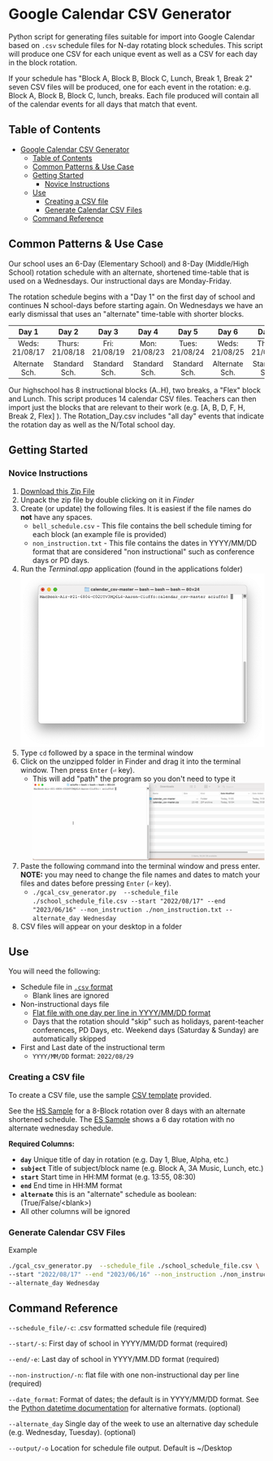 # Google Calendar CSV Generator

Python script for generating files suitable for import into Google Calendar based on `.csv` schedule files for N-day rotating block schedules. This script will produce one CSV for each unique event as well as a CSV for each day in the block rotation.

If your schedule has "Block A, Block B, Block C, Lunch, Break 1, Break 2" seven CSV files will be produced, one for each event in the rotation: e.g. Block A, Block B, Block C, lunch, breaks. Each file produced will contain all of the calendar events for all days that match that event.

## Table of Contents

- [Google Calendar CSV Generator](#google-calendar-csv-generator)
  - [Table of Contents](#table-of-contents)
  - [Common Patterns \& Use Case](#common-patterns--use-case)
  - [Getting Started](#getting-started)
    - [Novice Instructions](#novice-instructions)
  - [Use](#use)
    - [Creating a CSV file](#creating-a-csv-file)
    - [Generate Calendar CSV Files](#generate-calendar-csv-files)
  - [Command Reference](#command-reference)

## Common Patterns & Use Case

Our school uses an 6-Day (Elementary School) and 8-Day (Middle/High School) rotation schedule with an alternate, shortened time-table that is used on a Wednesdays. Our instructional days are Monday-Friday.

The rotation schedule begins with a "Day 1" on the first day of school and continues N school-days before starting again. On Wednesdays we have an early dismissal that uses an "alternate" time-table with shorter blocks.

| Day 1 | Day 2 | Day 3 | Day 4 | Day 5 | Day 6 | Day 7 | Day 8 | Day 1 |
|:-:|:-:|:-:|:-:|:-:|:-:|:-:|:-:|:-:|
| Weds: 21/08/17 | Thurs: 21/08/18 | Fri: 21/08/19 | Mon: 21/08/23 | Tues: 21/08/24 | Weds: 21/08/25 | Thurs: 21/08/26 | Fri: 21/08/27 | Mon: 21/08/30 |
| Alternate Sch. | Standard Sch. | Standard Sch. | Standard Sch. | Standard Sch. | Alternate Sch. | Standard Sch. | Standard Sch. | Standard Sch. |

Our highschool has 8 instructional blocks (A..H), two breaks, a "Flex" block and Lunch. This script produces 14 calendar CSV files. Teachers can then import just the blocks that are relevant to their work (e.g. [A, B, D, F, H, Break 2, Flex] ). The Rotation_Day.csv includes "all day" events that indicate the rotation day as well as the N/Total school day.

## Getting Started

### Novice Instructions

1. [Download this Zip File](https://github.com/txoof/calendar_csv/archive/refs/heads/master.zip)
2. Unpack the zip file by double clicking on it in *Finder*
3. Create (or update) the following files. It is easiest if the file names do **not** have any spaces.
   - `bell_schedule.csv` - This file contains the bell schedule timing for each block (an example file is provided)
   - `non_instruction.txt` - This file contains the dates in YYYY/MM/DD format that are considered "non instructional" such as conference days or PD days. 
4. Run the *Terminal.app* application (found in the applications folder)
![Terminal](./Documentation/terminal.png)
1. Type `cd` followed by a space in the terminal window
2. Click on the unzipped folder in Finder and drag it into the terminal window. Then press `Enter` (`⏎` key).
   - This will add "path" the program so you don't need to type it
![drag folder](Documentation/drag_folder.gif)
1. Paste the following command into the terminal window and press enter. **NOTE:** you may need to change the file names and dates to match your files and dates before pressing `Enter` (`⏎` key).
   - `./gcal_csv_generator.py  --schedule_file ./school_schedule_file.csv
   --start "2022/08/17" --end "2023/06/16" --non_instruction ./non_instruction.txt --alternate_day Wednesday`
8. CSV files will appear on your desktop in a folder

## Use

You will need the following:

* Schedule file in [`.csv` format](./hs_sample.csv)
  * Blank lines are ignored
* Non-instructional days file 
  * [Flat file with one day per line in YYYY/MM/DD format](./non_instruction_sample.txt)
  * Days that the rotation should "skip" such as holidays, parent-teacher conferences, PD Days, etc. Weekend days (Saturday & Sunday) are automatically skipped
* First and Last date of the instructional term
  * `YYYY/MM/DD` format: `2022/08/29`

### Creating a CSV file

To create a CSV file, use the sample [CSV template](./sample.csv) provided.

See the [HS Sample](./hs_sample.csv) for a 8-Block rotation over 8 days with an alternate shortened schedule. The [ES Sample](./es_sample.csv) shows a 6 day rotation with no alternate wednesday schedule.

**Required Columns:**

* **`day`** Unique title of day in rotation (e.g. Day 1, Blue, Alpha, etc.)
* **`subject`** Title of subject/block name (e.g. Block A, 3A Music, Lunch, etc.)
* **`start`** Start time in HH:MM format (e.g. 13:55, 08:30)
* **`end`** End time in HH:MM format
* **`alternate`** this is an "alternate" schedule as boolean: (True/False/\<blank\>)
* All other columns will be ignored

### Generate Calendar CSV Files

Example

```bash
./gcal_csv_generator.py  --schedule_file ./school_schedule_file.csv \
--start "2022/08/17" --end "2023/06/16" --non_instruction ./non_instruction.txt \
--alternate_day Wednesday
```

## Command Reference

`--schedule_file/-c`:
.csv formatted schedule file (required)

`--start/-s`:
First day of school in YYYY/MM/DD format (required)

`--end/-e`:
Last day of school in YYYY/MM.DD format (required)

`--non-instruction/-n`:
flat file with one non-instructional day per line (required)

`--date_format`:
Format of dates; the default is in YYYY/MM/DD format. See the [Python datetime documentation](https://docs.python.org/3/library/datetime.html#strftime-and-strptime-behavior) for alternative formats. (optional)

`--alternate_day`
Single day of the week to use an alternative day schedule (e.g. Wednesday, Tuesday). (optional)

`--output/-o`
Location for schedule file output. Default is ~/Desktop